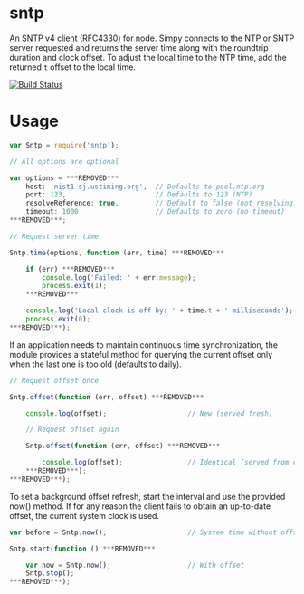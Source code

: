# sntp

An SNTP v4 client (RFC4330) for node. Simpy connects to the NTP or SNTP server requested and returns the server time
along with the roundtrip duration and clock offset. To adjust the local time to the NTP time, add the returned `t` offset
to the local time.

[![Build Status](https://secure.travis-ci.org/hueniverse/sntp.png)](http://travis-ci.org/hueniverse/sntp)

# Usage

```javascript
var Sntp = require('sntp');

// All options are optional

var options = ***REMOVED***
    host: 'nist1-sj.ustiming.org',  // Defaults to pool.ntp.org
    port: 123,                      // Defaults to 123 (NTP)
    resolveReference: true,         // Default to false (not resolving)
    timeout: 1000                   // Defaults to zero (no timeout)
***REMOVED***;

// Request server time

Sntp.time(options, function (err, time) ***REMOVED***

    if (err) ***REMOVED***
        console.log('Failed: ' + err.message);
        process.exit(1);
    ***REMOVED***

    console.log('Local clock is off by: ' + time.t + ' milliseconds');
    process.exit(0);
***REMOVED***);
```

If an application needs to maintain continuous time synchronization, the module provides a stateful method for
querying the current offset only when the last one is too old (defaults to daily).

```javascript
// Request offset once

Sntp.offset(function (err, offset) ***REMOVED***

    console.log(offset);                    // New (served fresh)

    // Request offset again

    Sntp.offset(function (err, offset) ***REMOVED***

        console.log(offset);                // Identical (served from cache)
    ***REMOVED***);
***REMOVED***);
```

To set a background offset refresh, start the interval and use the provided now() method. If for any reason the
client fails to obtain an up-to-date offset, the current system clock is used.

```javascript
var before = Sntp.now();                    // System time without offset

Sntp.start(function () ***REMOVED***

    var now = Sntp.now();                   // With offset
    Sntp.stop();
***REMOVED***);
```

